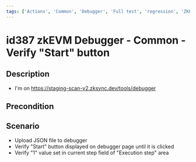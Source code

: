 ```yaml
---
tags: ['Actions', 'Common', 'Debugger', 'Full test', 'regression', 'ZKF-2240', 'Active']
---
```


# id387 zkEVM Debugger - Common - Verify "Start" button

## Description
  - I'm on https://staging-scan-v2.zksync.dev/tools/debugger

## Precondition


## Scenario
- Upload JSON file to debugger
- Verify "Start" button displayed on debugger page until it is clicked
- Verify "1" value set in current step field of "Execution step" area
